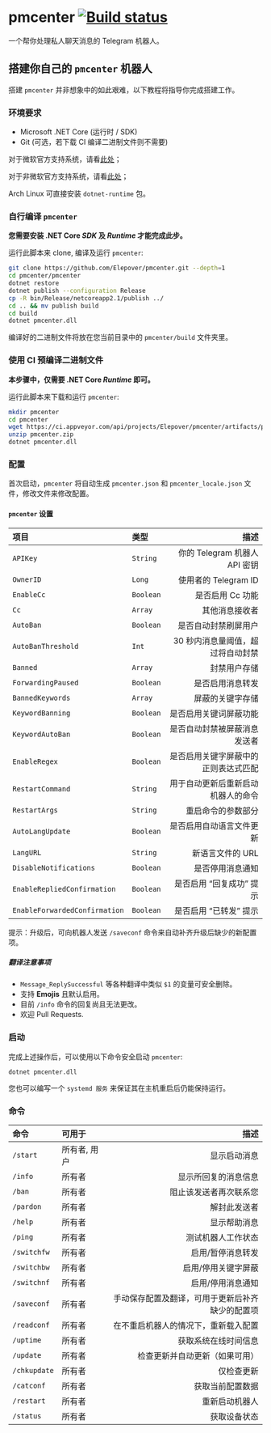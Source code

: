 # pmcenter [![Build status](https://ci.appveyor.com/api/projects/status/gmbdiackw0563980?svg=true)](https://ci.appveyor.com/project/Elepover/pmcenter)

一个帮你处理私人聊天消息的 Telegram 机器人。

## 搭建你自己的 `pmcenter` 机器人

搭建 `pmcenter` 并非想象中的如此艰难，以下教程将指导你完成搭建工作。

### 环境要求

- Microsoft .NET Core (运行时 / SDK)
- Git (可选，若下载 CI 编译二进制文件则不需要)

对于微软官方支持系统，请看[此处](https://see.wtf/XxTlf)；

对于非微软官方支持系统，请看[此处](https://see.wtf/sIjUZ)；

Arch Linux 可直接安装 `dotnet-runtime` 包。

### 自行编译 `pmcenter`

**您需要安装 .NET Core _SDK_ 及 _Runtime_ 才能完成此步。**

运行此脚本来 clone, 编译及运行 `pmcenter`:

```bash
git clone https://github.com/Elepover/pmcenter.git --depth=1
cd pmcenter/pmcenter
dotnet restore
dotnet publish --configuration Release
cp -R bin/Release/netcoreapp2.1/publish ../
cd .. && mv publish build
cd build
dotnet pmcenter.dll
```

编译好的二进制文件将放在您当前目录中的 `pmcenter/build` 文件夹里。

### 使用 CI 预编译二进制文件

**本步骤中，仅需要 .NET Core _Runtime_ 即可。**

运行此脚本来下载和运行 `pmcenter`:

```bash
mkdir pmcenter
cd pmcenter
wget https://ci.appveyor.com/api/projects/Elepover/pmcenter/artifacts/pmcenter.zip
unzip pmcenter.zip
dotnet pmcenter.dll
```

### 配置

首次启动，`pmcenter` 将自动生成 `pmcenter.json` 和 `pmcenter_locale.json` 文件，修改文件来修改配置。

#### `pmcenter` 设置

| 项目 | 类型 | 描述 |
| :---- | :----- | ----:|
| `APIKey` | `String` | 你的 Telegram 机器人 API 密钥 |
| `OwnerID` | `Long` | 使用者的 Telegram ID |
| `EnableCc` | `Boolean` | 是否启用 Cc 功能 |
| `Cc` | `Array` | 其他消息接收者 |
| `AutoBan` | `Boolean` | 是否自动封禁刷屏用户 |
| `AutoBanThreshold` | `Int` | 30 秒内消息量阈值，超过将自动封禁 |
| `Banned` | `Array` | 封禁用户存储 |
| `ForwardingPaused` | `Boolean` | 是否启用消息转发 |
| `BannedKeywords` | `Array` | 屏蔽的关键字存储 |
| `KeywordBanning` | `Boolean` | 是否启用关键词屏蔽功能 |
| `KeywordAutoBan` | `Boolean` | 是否自动封禁被屏蔽消息发送者 |
| `EnableRegex` | `Boolean` | 是否启用关键字屏蔽中的正则表达式匹配 |
| `RestartCommand` | `String` | 用于自动更新后重新启动机器人的命令 |
| `RestartArgs` | `String` | 重启命令的参数部分 |
| `AutoLangUpdate` | `Boolean` | 是否启用自动语言文件更新 |
| `LangURL` | `String` | 新语言文件的 URL |
| `DisableNotifications` | `Boolean` | 是否停用消息通知 |
| `EnableRepliedConfirmation` | `Boolean` | 是否启用 “回复成功” 提示 |
| `EnableForwardedConfirmation` | `Boolean` | 是否启用 “已转发” 提示 |

提示：升级后，可向机器人发送 `/saveconf` 命令来自动补齐升级后缺少的新配置项。

##### 翻译注意事项

- `Message_ReplySuccessful` 等各种翻译中类似 `$1` 的变量可安全删除。
- 支持 **Emojis** 且默认启用。
- 目前 `/info` 命令的回复尚且无法更改。
- 欢迎 Pull Requests.

### 启动

完成上述操作后，可以使用以下命令安全启动 `pmcenter`:

`dotnet pmcenter.dll`

您也可以编写一个 `systemd 服务` 来保证其在主机重启后仍能保持运行。

### 命令

| 命令 | 可用于 | 描述 |
| :---- | :---- | ----: |
| `/start` | 所有者, 用户 | 显示启动消息 |
| `/info` | 所有者 | 显示所回复的消息信息 |
| `/ban` | 所有者 | 阻止该发送者再次联系您 |
| `/pardon` | 所有者 | 解封此发送者 |
| `/help` | 所有者 | 显示帮助消息 |
| `/ping` | 所有者 | 测试机器人工作状态 |
| `/switchfw` | 所有者 | 启用/暂停消息转发 |
| `/switchbw` | 所有者 | 启用/停用关键字屏蔽 |
| `/switchnf` | 所有者 | 启用/停用消息通知 |
| `/saveconf` | 所有者 | 手动保存配置及翻译，可用于更新后补齐缺少的配置项 |
| `/readconf` | 所有者 | 在不重启机器人的情况下，重新载入配置 |
| `/uptime` | 所有者 | 获取系统在线时间信息 |
| `/update` | 所有者 | 检查更新并自动更新（如果可用） |
| `/chkupdate` | 所有者 | 仅检查更新 |
| `/catconf` | 所有者 | 获取当前配置数据 |
| `/restart` | 所有者 | 重新启动机器人 |
| `/status` | 所有者 | 获取设备状态 |
